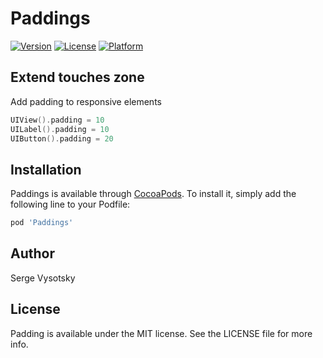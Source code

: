 # Paddings

[![Version](https://img.shields.io/cocoapods/v/ViewExtensions.svg?style=flat)](http://cocoapods.org/pods/Paddings)
[![License](https://img.shields.io/cocoapods/l/ViewExtensions.svg?style=flat)](http://cocoapods.org/pods/Paddings)
[![Platform](https://img.shields.io/cocoapods/p/ViewExtensions.svg?style=flat)](http://cocoapods.org/pods/Padding)


## Extend touches zone

Add padding to responsive elements 
```swift
UIView().padding = 10
UILabel().padding = 10
UIButton().padding = 20
```

## Installation

Paddings is available through [CocoaPods](http://cocoapods.org). To install
it, simply add the following line to your Podfile:

```ruby
pod 'Paddings'
```

## Author

Serge Vysotsky

## License

Padding is available under the MIT license. See the LICENSE file for more info.
